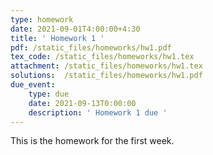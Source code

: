 ```yaml
---
type: homework
date: 2021-09-01T4:00:00+4:30
title: ' Homework 1 '
pdf: /static_files/homeworks/hw1.pdf
tex_code: /static_files/homeworks/hw1.tex
attachment: /static_files/homeworks/hw1.tex
solutions:  /static_files/homeworks/hw1.pdf
due_event: 
    type: due
    date: 2021-09-13T0:00:00
    description: ' Homework 1 due '
---
```

This is the homework for the first week.